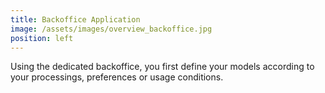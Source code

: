 ```yaml
---
title: Backoffice Application
image: /assets/images/overview_backoffice.jpg
position: left
---
```


Using the dedicated backoffice, you first define your models according to your processings, preferences or usage conditions.